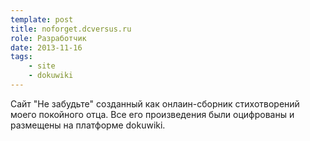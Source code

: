 ```yaml
---
template: post
title: noforget.dcversus.ru
role: Разработчик
date: 2013-11-16
tags:
    - site
    - dokuwiki
---
```


Сайт "Не забудьте" созданный как онлаин-сборник стихотворений моего покойного отца. 
Все его произведения были оцифрованы и размещены на платформе dokuwiki.
